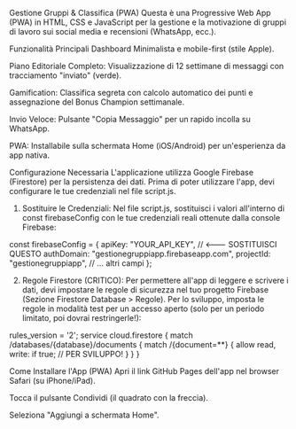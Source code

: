 Gestione Gruppi & Classifica (PWA)
Questa è una Progressive Web App (PWA) in HTML, CSS e JavaScript per la gestione e la motivazione di gruppi di lavoro sui social media e recensioni (WhatsApp, ecc.).

Funzionalità Principali
Dashboard Minimalista e mobile-first (stile Apple).

Piano Editoriale Completo: Visualizzazione di 12 settimane di messaggi con tracciamento "inviato" (verde).

Gamification: Classifica segreta con calcolo automatico dei punti e assegnazione del Bonus Champion settimanale.

Invio Veloce: Pulsante "Copia Messaggio" per un rapido incolla su WhatsApp.

PWA: Installabile sulla schermata Home (iOS/Android) per un'esperienza da app nativa.

Configurazione Necessaria
L'applicazione utilizza Google Firebase (Firestore) per la persistenza dei dati. Prima di poter utilizzare l'app, devi configurare le tue credenziali nel file script.js.

1. Sostituire le Credenziali:
Nel file script.js, sostituisci i valori all'interno di const firebaseConfig con le tue credenziali reali ottenute dalla console Firebase:

const firebaseConfig = {
    apiKey: "YOUR_API_KEY", // <--- SOSTITUISCI QUESTO
    authDomain: "gestionegruppiapp.firebaseapp.com",
    projectId: "gestionegruppiapp",
    // ... altri campi
};

2. Regole Firestore (CRITICO):
Per permettere all'app di leggere e scrivere i dati, devi impostare le regole di sicurezza nel tuo progetto Firebase (Sezione Firestore Database > Regole). Per lo sviluppo, imposta le regole in modalità test per un accesso aperto (solo per un periodo limitato, poi dovrai restringerle!):

rules_version = '2';
service cloud.firestore {
  match /databases/{database}/documents {
    match /{document=**} {
      allow read, write: if true; // PER SVILUPPO!
    }
  }
}

Come Installare l'App (PWA)
Apri il link GitHub Pages dell'app nel browser Safari (su iPhone/iPad).

Tocca il pulsante Condividi (il quadrato con la freccia).

Seleziona "Aggiungi a schermata Home".
